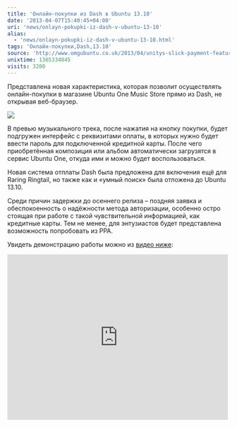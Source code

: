```yaml
---
title: 'Онлайн-покупки из Dash в Ubuntu 13.10'
date: '2013-04-07T15:40:45+04:00'
uri: 'news/onlayn-pokupki-iz-dash-v-ubuntu-13-10'
alias: 
  - 'news/onlayn-pokupki-iz-dash-v-ubuntu-13-10.html'
tags: 'Онлайн-покупки,Dash,13.10'
source: 'http://www.omgubuntu.co.uk/2013/04/unitys-slick-payment-feature-postponed-until-ubuntu-13-10'
unixtime: 1365334845
visits: 3200
---
```

Представлена новая характеристика, которая позволит осуществлять онлайн-покупки в магазине Ubuntu One Music Store прямо из Dash, не открывая веб-браузер.

[![](img/2013/04/07/15-00/dash-purchasing-preview-8626659051-o.jpg)](img/2013/04/07/15-00/dash-purchasing-preview-8626659051-o.jpg)

В превью музыкального трека, после нажатия на кнопку покупки, будет подгружен интерфейс с реквизитами оплаты, в которых нужно будет ввести пароль для подключенной кредитной карты. После чего приобретённая композиция или альбом автоматически загрузятся в сервис Ubuntu One, откуда ими и можно будет воспользоваться.

Новая система отплаты Dash была предложена для включения ещё для Raring Ringtail, но также как и «умный поиск» была отложена до Ubuntu 13.10.

Среди причин задержки до осеннего релиза – поздняя заявка и обеспокоенность о надёжности метода авторизации, особенно остро стоящая при работе с такой чувствительной информацией, как кредитные карты. Тем не менее, для энтузиастов будет представлена возможность попробовать из PPA.

Увидеть демонстрацию работы можно из [видео ниже](https://www.youtube.com/watch?feature=player_embedded&v=QPjaR9ADyh8):

 <iframe width="500" height="375" src="https://www.youtube.com/embed/QPjaR9ADyh8" frameborder="0" allowfullscreen=""></iframe>
